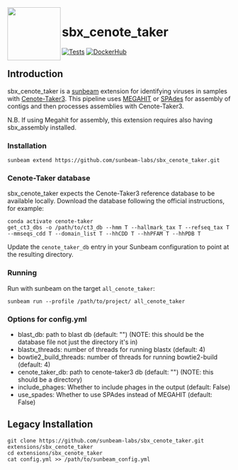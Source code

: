 <img src="https://github.com/sunbeam-labs/sunbeam/blob/stable/docs/images/sunbeam_logo.gif" width=120, height=120 align="left" />

# sbx_cenote_taker

<!-- badges: start -->
[![Tests](https://github.com/sunbeam-labs/sbx_cenote_taker/actions/workflows/tests.yml/badge.svg)](https://github.com/sunbeam-labs/sbx_cenote_taker/actions/workflows/tests.yml)
[![DockerHub](https://img.shields.io/docker/pulls/sunbeamlabs/sbx_cenote_taker)](https://hub.docker.com/repository/docker/sunbeamlabs/sbx_cenote_taker/)
<!-- badges: end -->

## Introduction

sbx_cenote_taker is a [sunbeam](https://github.com/sunbeam-labs/sunbeam) extension for identifying viruses in samples with [Cenote-Taker3](https://github.com/jedvachey/Cenote-Taker3). This pipeline uses [MEGAHIT](https://github.com/voutcn/megahit) or [SPAdes](https://github.com/ablab/spades) for assembly of contigs and then processes assemblies with Cenote-Taker3.

N.B. If using Megahit for assembly, this extension requires also having sbx_assembly installed.

### Installation

```
sunbeam extend https://github.com/sunbeam-labs/sbx_cenote_taker.git
```

### Cenote-Taker database

sbx_cenote_taker expects the Cenote-Taker3 reference database to be available locally. Download the database following the official instructions, for example:

```
conda activate cenote-taker
get_ct3_dbs -o /path/to/ct3_db --hmm T --hallmark_tax T --refseq_tax T --mmseqs_cdd T --domain_list T --hhCDD T --hhPFAM T --hhPDB T
```

Update the `cenote_taker_db` entry in your Sunbeam configuration to point at the resulting directory.

### Running

Run with sunbeam on the target `all_cenote_taker`:

```
sunbeam run --profile /path/to/project/ all_cenote_taker
```

### Options for config.yml

  - blast_db: path to blast db (default: "") (NOTE: this should be the database file not just the directory it's in)
  - blastx_threads: number of threads for running blastx (default: 4)
  - bowtie2_build_threads: number of threads for running bowtie2-build (default: 4)
  - cenote_taker_db: path to cenote-taker3 db (default: "") (NOTE: this should be a directory)
  - include_phages: Whether to include phages in the output (default: False)
  - use_spades: Whether to use SPAdes instead of MEGAHIT (default: False)

## Legacy Installation

```
git clone https://github.com/sunbeam-labs/sbx_cenote_taker.git extensions/sbx_cenote_taker
cd extensions/sbx_cenote_taker
cat config.yml >> /path/to/sunbeam_config.yml
```
